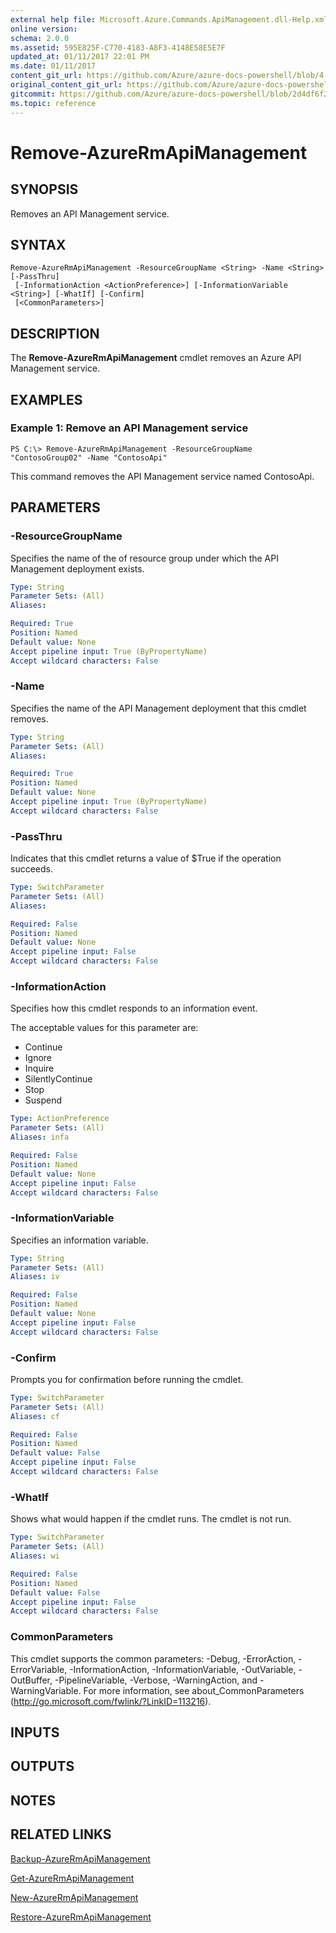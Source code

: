 ```yaml
---
external help file: Microsoft.Azure.Commands.ApiManagement.dll-Help.xml
online version:
schema: 2.0.0
ms.assetid: 595E825F-C770-4183-A8F3-4148E58E5E7F
updated_at: 01/11/2017 22:01 PM
ms.date: 01/11/2017
content_git_url: https://github.com/Azure/azure-docs-powershell/blob/4.1.0/azureps-cmdlets-docs/ResourceManager/AzureRM.ApiManagement/v2.1.0/Remove-AzureRmApiManagement.md
original_content_git_url: https://github.com/Azure/azure-docs-powershell/blob/4.1.0/azureps-cmdlets-docs/ResourceManager/AzureRM.ApiManagement/v2.1.0/Remove-AzureRmApiManagement.md
gitcommit: https://github.com/Azure/azure-docs-powershell/blob/2d4df6f2abe31d9c0d1b6b5e609631a0b750350f
ms.topic: reference
---
```


# Remove-AzureRmApiManagement

## SYNOPSIS
Removes an API Management service.

## SYNTAX

```
Remove-AzureRmApiManagement -ResourceGroupName <String> -Name <String> [-PassThru]
 [-InformationAction <ActionPreference>] [-InformationVariable <String>] [-WhatIf] [-Confirm]
 [<CommonParameters>]
```

## DESCRIPTION
The **Remove-AzureRmApiManagement** cmdlet removes an Azure API Management service.

## EXAMPLES

### Example 1: Remove an API Management service
```
PS C:\> Remove-AzureRmApiManagement -ResourceGroupName "ContosoGroup02" -Name "ContosoApi"
```

This command removes the API Management service named ContosoApi.

## PARAMETERS

### -ResourceGroupName
Specifies the name of the of resource group under which the API Management deployment exists.

```yaml
Type: String
Parameter Sets: (All)
Aliases: 

Required: True
Position: Named
Default value: None
Accept pipeline input: True (ByPropertyName)
Accept wildcard characters: False
```

### -Name
Specifies the name of the API Management deployment that this cmdlet removes.

```yaml
Type: String
Parameter Sets: (All)
Aliases: 

Required: True
Position: Named
Default value: None
Accept pipeline input: True (ByPropertyName)
Accept wildcard characters: False
```

### -PassThru
Indicates that this cmdlet returns a value of $True if the operation succeeds.

```yaml
Type: SwitchParameter
Parameter Sets: (All)
Aliases: 

Required: False
Position: Named
Default value: None
Accept pipeline input: False
Accept wildcard characters: False
```

### -InformationAction
Specifies how this cmdlet responds to an information event.

The acceptable values for this parameter are:

- Continue
- Ignore
- Inquire
- SilentlyContinue
- Stop
- Suspend

```yaml
Type: ActionPreference
Parameter Sets: (All)
Aliases: infa

Required: False
Position: Named
Default value: None
Accept pipeline input: False
Accept wildcard characters: False
```

### -InformationVariable
Specifies an information variable.

```yaml
Type: String
Parameter Sets: (All)
Aliases: iv

Required: False
Position: Named
Default value: None
Accept pipeline input: False
Accept wildcard characters: False
```

### -Confirm
Prompts you for confirmation before running the cmdlet.

```yaml
Type: SwitchParameter
Parameter Sets: (All)
Aliases: cf

Required: False
Position: Named
Default value: False
Accept pipeline input: False
Accept wildcard characters: False
```

### -WhatIf
Shows what would happen if the cmdlet runs.
The cmdlet is not run.

```yaml
Type: SwitchParameter
Parameter Sets: (All)
Aliases: wi

Required: False
Position: Named
Default value: False
Accept pipeline input: False
Accept wildcard characters: False
```

### CommonParameters
This cmdlet supports the common parameters: -Debug, -ErrorAction, -ErrorVariable, -InformationAction, -InformationVariable, -OutVariable, -OutBuffer, -PipelineVariable, -Verbose, -WarningAction, and -WarningVariable. For more information, see about_CommonParameters (http://go.microsoft.com/fwlink/?LinkID=113216).

## INPUTS

## OUTPUTS

## NOTES

## RELATED LINKS

[Backup-AzureRmApiManagement](./Backup-AzureRmApiManagement.md)

[Get-AzureRmApiManagement](./Get-AzureRmApiManagement.md)

[New-AzureRmApiManagement](./New-AzureRmApiManagement.md)

[Restore-AzureRmApiManagement](./Restore-AzureRmApiManagement.md)


